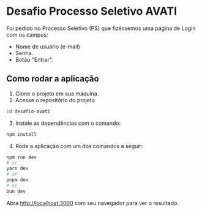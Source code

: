 # Desafio Processo Seletivo AVATI

Foi pedido no Processo Seletivo (PS) que fizéssemos uma página de Login com os campos:

- Nome de usuário (e-mail)
- Senha.
- Botão "Entrar".

## Como rodar a aplicação

1. Clone o projeto em sua máquina.
2. Acesse o repositório do projeto

```bash
cd desafio-avati
```

3. Instale as dependências com o comando:

```bash
npm install
```

4. Rode a aplicação com um dos comandos a seguir:

```bash
npm run dev
# or
yarn dev
# or
pnpm dev
# or
bun dev
```

Abra [http://localhost:3000](http://localhost:3000) com seu navegador para ver o resultado.

